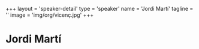 +++
layout = 'speaker-detail'
type = 'speaker'
name = 'Jordi Martí'
tagline = ''
image = 'img/org/vicenç.jpg'
+++

# Jordi Martí
